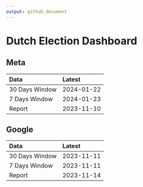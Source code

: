 ```yaml
---
output: github_document
---
```


# Dutch Election Dashboard



## Meta


|Data           |Latest     |
|:--------------|:----------|
|30 Days Window |2024-01-22 |
|7 Days Window  |2024-01-23 |
|Report         |2023-11-10 |

## Google


|Data           |Latest     |
|:--------------|:----------|
|30 Days Window |2023-11-11 |
|7 Days Window  |2023-11-11 |
|Report         |2023-11-14 |
